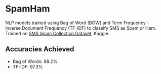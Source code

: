 # SpamHam
NLP models trained using Bag of Word (BOW) and Term Frequency - Inverse Document Frequency (TF-IDF) to classify SMS as Spam or Ham. Trained on [SMS Spam Collection Dataset](https://www.kaggle.com/datasets/uciml/sms-spam-collection-dataset), Kaggle.

## Accuracies Achieved 
- Bag of Words: 98.2%
- TF-IDF: 97.3%
